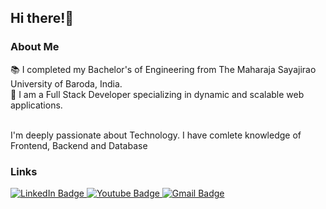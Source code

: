 <h2> Hi there!👋</h2>

<h3>About Me</h3>
<div>📚 I completed my Bachelor's of Engineering from The Maharaja Sayajirao University of Baroda, India.  </div>
<div>📝 I am a Full Stack Developer specializing in dynamic and scalable web applications.</div><br>

<p>I'm deeply passionate about Technology. I have comlete knowledge of Frontend, Backend and Database</p>

<h3>Links</h3>

<div id="badges">
  <a href="https://www.linkedin.com/in/saurav-hadiya-66a284216/">
    <img src="https://img.shields.io/badge/LinkedIn-blue?style=for-the-badge&logo=linkedin&logoColor=white" alt="LinkedIn Badge"/>
  </a>
  <a href="your-youtube-URL">
    <img src="https://img.shields.io/badge/YouTube-red?style=for-the-badge&logo=youtube&logoColor=white" alt="Youtube Badge"/>
  </a>
  <a href="sauravhadiya21@gmail.com">
<img src="https://img.shields.io/badge/Gmail-D14836?style=for-the-badge&logo=gmail&logoColor=white" alt="Gmail Badge"/>
  </a>
</div>

<!--

- 🔭 I’m currently working on ...
- 🌱 I’m currently learning ...
- 👯 I’m looking to collaborate on ...
- 🤔 I’m looking for help with ...
- 💬 Ask me about ...
- 📫 How to reach me: ...
- 😄 Pronouns: ...
- ⚡ Fun fact: ...
-->
 
